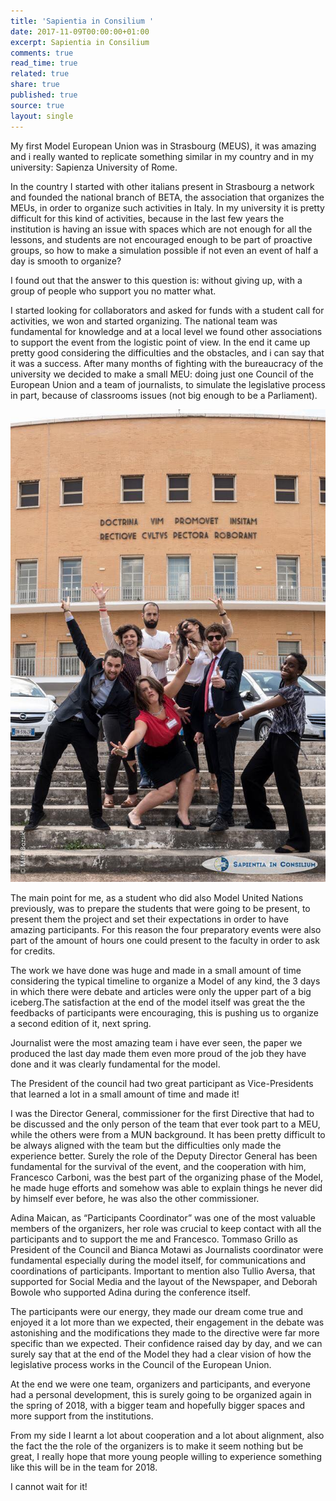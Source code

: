 ```yaml
---
title: 'Sapientia in Consilium '
date: 2017-11-09T00:00:00+01:00
excerpt: Sapientia in Consilium
comments: true
read_time: true
related: true
share: true
published: true
source: true
layout: single
---
```

My first Model European Union was in Strasbourg (MEUS), it was amazing and i really wanted to replicate something similar in my country and in my university: Sapienza University of Rome.

In the country I started with other italians present in Strasbourg a network and founded the national branch of BETA, the association that organizes the MEUs, in order to organize such activities in Italy. 
In my university it is pretty difficult for this kind of activities, because in the last few years the institution is having an issue with spaces which are not enough for all the lessons, and students are not encouraged enough to be part of proactive groups, so how to make a simulation possible if not even an event of half a day is smooth to organize?

I found out that the answer to this question is: without giving up, with a group of people who support you no matter what.

I started looking for collaborators and asked for funds with a student call for activities, we won and started organizing. The national team was fundamental for knowledge and at a local level we found other associations to support the event from the logistic point of view. In the end it came up pretty good considering the difficulties and the obstacles, and i can say that it was a success. After many months of fighting with the bureaucracy of the university we decided to make a small MEU: doing just  one Council of the European Union and a team of journalists, to simulate the legislative process in part, because of classrooms issues (not big enough to be a Parliament).

![undefined](/assets/images/23439237_10215061904244035_667938889_n.jpg)

The main point for me, as a student who did also Model United Nations previously, was to prepare the students that were going to be present, to present them the project and set their expectations in order to have amazing participants. For this reason the four preparatory events were also part of the amount of hours one could present to the faculty in order to ask for credits.

The work we have done was huge and made in a small amount of time considering the typical timeline to organize a Model of any kind, the 3 days in which there were debate and articles were only the upper part of a big iceberg.The satisfaction at the end of the model itself was great the the feedbacks of participants were encouraging, this is pushing us to organize a second edition of it, next spring. 

Journalist were the most amazing team i have ever seen, the paper we produced the last day made them even more proud of the job they have done and it was clearly fundamental for the model.

The President of the council had two great participant as Vice-Presidents that learned a lot in a small amount of time and made it!

I was the Director General, commissioner for the first Directive that had to be discussed and the only person of the team that ever took part to a MEU, while the others were from a MUN background. It has been pretty difficult to be always aligned with the team but the difficulties only made the experience better. Surely the role of the Deputy Director General has been fundamental for the survival of the event, and the cooperation with him, Francesco Carboni, was the best part of the organizing phase of the Model, he made huge efforts and somehow was able to explain things he never did by himself ever before, he was also the other commissioner. 

Adina Maican, as “Participants Coordinator” was one of the most valuable members of the organizers, her role was crucial to keep contact with all the participants and to support the me and Francesco. Tommaso Grillo as President of the Council and Bianca Motawi as Journalists coordinator were fundamental especially during the model itself, for communications and coordinations of participants. Important to mention also Tullio Aversa, that supported for Social Media and the layout of the Newspaper, and Deborah Bowole who supported Adina during the conference itself.

The participants were our energy, they made our dream come true and enjoyed it a lot more than we expected, their engagement in the debate was astonishing and the modifications they made to the directive were far more specific than we expected. Their confidence raised day by day, and we can surely say that at the end of the Model they had a clear vision of how the legislative process works in the Council of the European Union.

At the end we were one team, organizers and participants, and everyone had a personal development, this is surely going to be organized again in the spring of 2018, with a  bigger team and hopefully bigger spaces and more support from the institutions.

From my side I learnt a lot about cooperation and a lot about alignment, also the fact the the role of the organizers is to make it seem nothing but be great, I really hope that more young people willing to experience something like this will be in the team for 2018.

I cannot wait for it!
